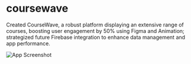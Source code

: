 # coursewave

Created CourseWave, a robust platform displaying an extensive range of courses, boosting user 
engagement by 50% using Figma and Animation; strategized future Firebase integration to enhance data management 
and app performance.

![App Screenshot]([screenshots/home_screen.png](https://github.com/SHIVAM3203/coursewave/blob/main/assets/images/1.jpg))
